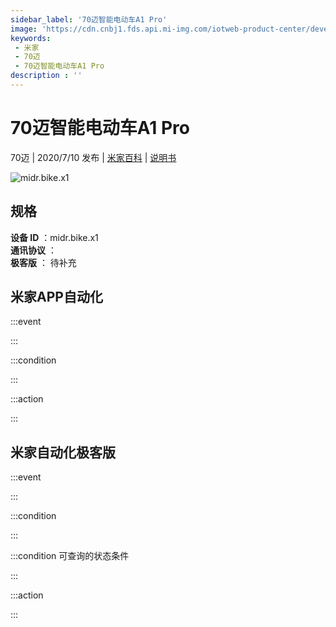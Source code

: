 ```yaml
---
sidebar_label: '70迈智能电动车A1 Pro'
image: 'https://cdn.cnbj1.fds.api.mi-img.com/iotweb-product-center/developer_1582623612435EXQy4haD.png?GalaxyAccessKeyId=AKVGLQWBOVIRQ3XLEW&Expires=9223372036854775807&Signature=XBCUARVtuGtWC+a0DEcxN3vRgbY='
keywords: 
 - 米家
 - 70迈
 - 70迈智能电动车A1 Pro
description : ''
---
```

# 70迈智能电动车A1 Pro

70迈 | 2020/7/10 发布 | [米家百科](https://home.mi.com/webapp/content/baike/product/index.html?model=midr.bike.x1) | [说明书](https://home.mi.com/views/introduction.html?model=midr.bike.x1&region=cn)

![midr.bike.x1](https://cdn.cnbj1.fds.api.mi-img.com/iotweb-product-center/developer_1582623612435EXQy4haD.png?GalaxyAccessKeyId=AKVGLQWBOVIRQ3XLEW&Expires=9223372036854775807&Signature=XBCUARVtuGtWC+a0DEcxN3vRgbY=)

## 规格  
> 
**设备 ID** ：midr.bike.x1  
**通讯协议** ：  
**极客版**  ： 待补充 


## 米家APP自动化  

:::event  

:::

:::condition  

:::

:::action   

:::

## 米家自动化极客版  

:::event  

:::

:::condition  

:::

:::condition 可查询的状态条件  

:::

:::action  

:::

        
